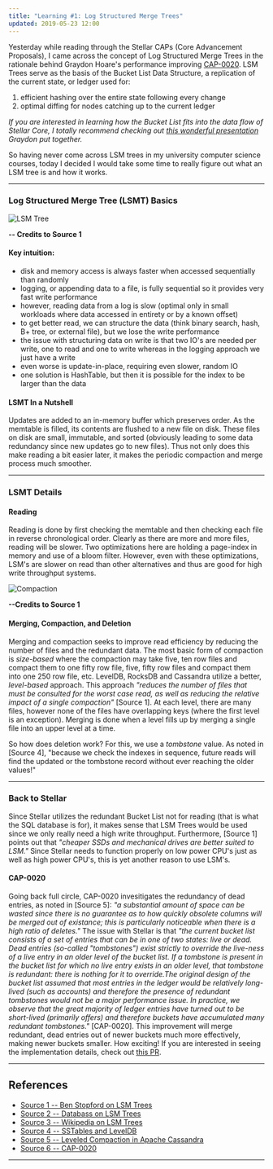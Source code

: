 ```yaml
---
title: "Learning #1: Log Structured Merge Trees"
updated: 2019-05-23 12:00
---
```


Yesterday while reading through the Stellar CAPs (Core Advancement Proposals), I came across the concept of Log Structured Merge Trees in the rationale behind Graydon Hoare's performance improving [CAP-0020](https://github.com/stellar/stellar-protocol/blob/master/core/cap-0020.md). LSM Trees serve as the basis of the Bucket List Data Structure, a replication of the current state, or ledger used for:
1. efficient hashing over the entire state following every change
2. optimal diffing for nodes catching up to the current ledger

*If you are interested in learning how the Bucket List fits into the data flow of Stellar Core, I totally recommend checking out [this wonderful presentation](https://www.stellar.org/developers/stellar-core/software/core-data-flow.pdf) Graydon put together.*

So having never come across LSM trees in my university computer science courses, today I decided I would take some time to really figure out what an LSM tree is and how it works.

***

### Log Structured Merge Tree (LSMT) Basics

![LSM Tree](http://www.benstopford.com/wp-content/uploads/2015/02/Journal6.png)

**-- Credits to Source 1**

#### Key intuition:
* disk and memory access is always faster when accessed sequentially than randomly
* logging, or appending data to a file, is fully sequential so it provides very fast write performance
* however, reading data from a log is slow (optimal only in small workloads where data accessed in entirety or by a known offset)
* to get better read, we can structure the data (think binary search, hash, B+ tree, or external file), but we lose the write performance
* the issue with structuring data on write is that two IO's are needed per write, one to read and one to write whereas in the logging approach we just have a write
* even worse is update-in-place, requiring even slower, random IO
* one solution is HashTable, but then it is possible for the index to be larger than the data

#### LSMT In a Nutshell
Updates are added to an in-memory buffer which preserves order. As the memtable is filled, its contents are flushed to a new file on disk. These files on disk are small, immutable, and sorted (obviously leading to some data redundancy since new updates go to new files). Thus not only does this make reading a bit easier later, it makes the periodic compaction and merge process much smoother. 

***

### LSMT Details

#### Reading
Reading is done by first checking the memtable and then checking each file in reverse chronological order. Clearly as there are more and more files, reading will be slower. Two optimizations here are holding a page-index in memory and use of a bloom filter. However, even with these optimizations, LSM's are slower on read than other alternatives and thus are good for high write throughput systems. 

![Compaction](http://www.benstopford.com/wp-content/uploads/2015/02/Journal2.51.png)

**--Credits to Source 1**

#### Merging, Compaction, and Deletion
Merging and compaction seeks to improve read efficiency by reducing the number of files and the redundant data. The most basic form of compaction is *size-based* where the compaction may take five, ten row files and compact them to one fifty row file, five, fifty row files and compact them into one 250 row file, etc. LevelDB, RocksDB and Cassandra utilize a better, *level-based* approach. This approach *"reduces the number of files that must be consulted for the worst case read, as well as reducing the relative impact of a single compaction"* [Source 1]. At each level, there are many files, however none of the files have overlapping keys (where the first level is an exception). Merging is done when a level fills up by merging a single file into an upper level at a time.

So how does deletion work? For this, we use a *tombstone* value. As noted in [Source 4], "because we check the indexes in sequence, future reads will find the updated or the tombstone record without ever reaching the older values!"

***

### Back to Stellar
Since Stellar utilizes the redundant Bucket List not for reading (that is what the SQL database is for), it makes sense that LSM Trees would be used since we only really need a high write throughput. Furthermore, [Source 1] points out that *"cheaper SSDs and mechanical drives are better suited to LSM."* Since Stellar needs to function properly on low power CPU's just as well as high power CPU's, this is yet another reason to use LSM's. 

#### CAP-0020
Going back full circle, CAP-0020 invesitigates the redundancy of dead entries, as noted in [Source 5]: *"a substantial amount of space can be wasted since there is no guarantee as to how quickly obsolete columns will be merged out of existance; this is particularly noticeable when there is a high ratio of deletes."* The issue with Stellar is that *"the current bucket list consists of a set of entries that can be in one of two states: live or dead. Dead entries (so-called "tombstones") exist strictly to override the live-ness of a live entry in an older level of the bucket list. If a tombstone is present in the bucket list for which no live entry exists in an older level, that tombstone is redundant: there is nothing for it to override.The original design of the bucket list assumed that most entries in the ledger would be relatively long-lived (such as accounts) and therefore the presence of redundant tombstones would not be a major performance issue. In practice, we observe that the great majority of ledger entries have turned out to be short-lived (primarily offers) and therefore buckets have accumulated many redundant tombstones."* [CAP-0020]. This improvement will merge redundant, dead entries out of newer buckets much more effectively, making newer buckets smaller. How exciting! If you are interested in seeing the implementation details, check out [this PR](https://github.com/stellar/stellar-core/pull/1950).

***

## References
* [Source 1 -- Ben Stopford on LSM Trees](http://www.benstopford.com/2015/02/14/log-structured-merge-trees/)
* [Source 2 -- Databass on LSM Trees](https://medium.com/databasss/on-disk-io-part-3-lsm-trees-8b2da218496f)
* [Source 3 -- Wikipedia on LSM Trees](https://en.wikipedia.org/wiki/Log-structured_merge-tree)
* [Source 4 -- SSTables and LevelDB](https://www.igvita.com/2012/02/06/sstable-and-log-structured-storage-leveldb/)
* [Source 5 -- Leveled Compaction in Apache Cassandra](https://www.datastax.com/dev/blog/leveled-compaction-in-apache-cassandra)
* [Source 6 -- CAP-0020](https://github.com/stellar/stellar-protocol/blob/master/core/cap-0020.md)

***